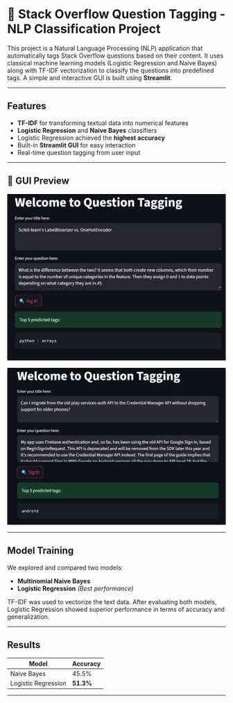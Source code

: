 # 💬 Stack Overflow Question Tagging - NLP Classification Project

This project is a Natural Language Processing (NLP) application that automatically tags Stack Overflow questions based on their content. It uses classical machine learning models (Logistic Regression and Naive Bayes) along with TF-IDF vectorization to classify the questions into predefined tags. A simple and interactive GUI is built using **Streamlit**.

---

## Features

- **TF-IDF** for transforming textual data into numerical features  
-  **Logistic Regression** and **Naive Bayes** classifiers  
-  Logistic Regression achieved the **highest accuracy**  
-  Built-in **Streamlit GUI** for easy interaction  
-  Real-time question tagging from user input  

---

## 📸 GUI Preview

<p align="center">
  <img src="images/gui_python.png" alt="Prediction Page python" width="600"/>
</p>

<p align="center">
  <img src="images/gui_android.png" alt="Prediction Page android" width="600"/>
</p>

---

##  Model Training

We explored and compared two models:

- **Multinomial Naive Bayes**
- **Logistic Regression** *(Best performance)*

TF-IDF was used to vectorize the text data. After evaluating both models, Logistic Regression showed superior performance in terms of accuracy and generalization.

---

##  Results

| Model               | Accuracy  |
|---------------------|---------- |
| Naive Bayes         | 45.5%     |
| Logistic Regression | **51.3%** |

---



